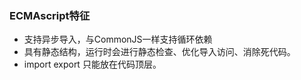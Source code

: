 ###  ECMAscript特征
- 支持异步导入，与CommonJS一样支持循环依赖
- 具有静态结构，运行时会进行静态检查、优化导入访问、消除死代码。
- import export 只能放在代码顶层。
